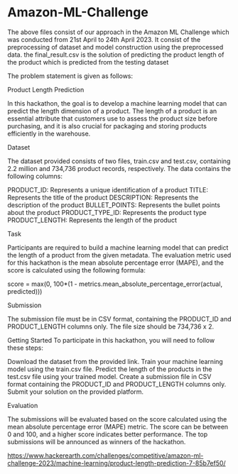 # Amazon-ML-Challenge

The above files consist of our approach in the Amazon ML Challenge which was conducted from 21st April to 24th April 2023. 
It consist of the preprocessing of dataset and model construction using the preprocessed data.
the final_result.csv is the solution of predicting the product length of the product which is predicted from the testing dataset

The problem statement is given as follows:

Product Length Prediction

In this hackathon, the goal is to develop a machine learning model that can predict the length dimension of a product. The length of a product is an essential attribute that customers use to assess the product size before purchasing, and it is also crucial for packaging and storing products efficiently in the warehouse.

Dataset

The dataset provided consists of two files, train.csv and test.csv, containing 2.2 million and 734,736 product records, respectively. The data contains the following columns:

PRODUCT_ID: Represents a unique identification of a product
TITLE: Represents the title of the product
DESCRIPTION: Represents the description of the product
BULLET_POINTS: Represents the bullet points about the product
PRODUCT_TYPE_ID: Represents the product type
PRODUCT_LENGTH: Represents the length of the product

Task

Participants are required to build a machine learning model that can predict the length of a product from the given metadata. The evaluation metric used for this hackathon is the mean absolute percentage error (MAPE), and the score is calculated using the following formula:

score = max(0, 100*(1 - metrics.mean_absolute_percentage_error(actual, predicted)))

Submission

The submission file must be in CSV format, containing the PRODUCT_ID and PRODUCT_LENGTH columns only. The file size should be 734,736 x 2.

Getting Started
To participate in this hackathon, you will need to follow these steps:

Download the dataset from the provided link.
Train your machine learning model using the train.csv file.
Predict the length of the products in the test.csv file using your trained model.
Create a submission file in CSV format containing the PRODUCT_ID and PRODUCT_LENGTH columns only.
Submit your solution on the provided platform.

Evaluation

The submissions will be evaluated based on the score calculated using the mean absolute percentage error (MAPE) metric. The score can be between 0 and 100, and a higher score indicates better performance. The top submissions will be announced as winners of the hackathon.

https://www.hackerearth.com/challenges/competitive/amazon-ml-challenge-2023/machine-learning/product-length-prediction-7-85b7ef50/
